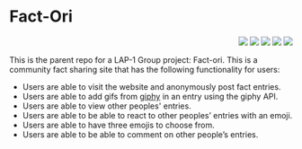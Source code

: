 # Fact-Ori
<p align="right">
 <img src="https://img.shields.io/github/last-commit/Shavvimal/Fact-Ori" />
 <img src="https://img.shields.io/github/issues/Shavvimal/Fact-Ori" />
 <img src="https://img.shields.io/github/languages/count/Shavvimal/Fact-Ori" />
 <img src="https://img.shields.io/github/languages/code-size/Shavvimal/Fact-Ori" />
 <img src="https://img.shields.io/tokei/lines/github/shavvimal/fact-ori" />
</p> 
 
This is the parent repo for a LAP-1 Group project: Fact-ori. This is a community fact sharing site that has the following functionality for users: 
- Users are able to visit the website and anonymously post fact entries.
- Users are able to add gifs from [giphy](https://developers.giphy.com/docs/api#quick-start-guide) in an entry using the giphy API.
- Users are able to view other peoples' entries.
- Users are able to be able to react to other peoples’ entries with an emoji.
- Users are able to have three emojis to choose from.
- Users are able to be able to comment on other people’s entries.

